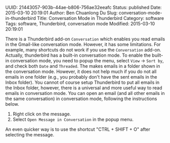 UUID: 21443057-903b-44ae-b806-756ae32eeafc
Status: published
Date: 2015-03-10 20:19:01
Author: Ben Chuanlong Du
Slug: conversation-mode-in-thunderbird
Title: Conversation Mode in Thunderbird
Category: software
Tags: software, Thunderbird, conversation mode
Modified: 2015-03-10 20:19:01


There is a Thunderbird add-on `Conversation` 
which enables you read emails in the Gmail-like conversation mode.
However, 
it has some limitations. 
For example, many shortcuts do not work if you use the `Conversation` add-on.
Actually, thunderbird has a built-in conversation mode.
To enable the built-in conversation mode,
you need to popup the menu,
select `View` -> `Sort by`,
and check both `Date` and `Threaded`.
The makes emails in a folder shown in the conversation mode. 
However, it does not help much if you do not all emails in one folder 
(e.g., you probably don't have the sent emails in the Inbox folder).
You cannot of course setup Thunderbird to put all emails in the Inbox folder,
however,
there is a universal and more useful way to read emails in conversation mode.
You can open an email (and all other emails in the same conversation) in conversation mode, 
following the instructions below.

1. Right click on the message. 
3. Select `Open Message in Conversation` in the popup menu.

An even quicker way is to use the shortcut "CTRL + SHIFT + O" after selecting the message.

